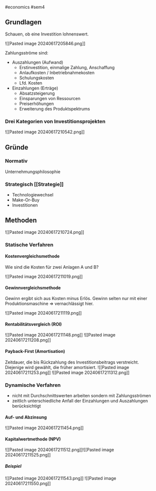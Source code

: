 #economics #sem4 
## Grundlagen
Schauen, ob eine Investition lohnenswert.

![[Pasted image 20240617205846.png]]

Zahlungsströme sind:
- Auszahlungen (Aufwand)
	- Erstinvestition, einmalige Zahlung, Anschaffung
	- Anlaufkosten / Inbetriebnahmekosten
	- Schulungskosten
	- Lfd. Kosten
- Einzahlungen (Erträge)
	- Absatzsteigerung
	- Einsparungen von Ressourcen
	- Preiserhöhungen
	- Erweiterung des Produktspektrums
### Drei Kategorien von Investitionsprojekten
![[Pasted image 20240617210542.png]]
## Gründe
### Normativ
Unternehmungsphilosophie
### Strategisch [[Strategie]]
- Technologiewechsel
- Make-Or-Buy
- Investitionen
## Methoden
![[Pasted image 20240617210724.png]]
### Statische Verfahren
#### Kostenvergleichsmethode
Wie sind die Kosten für zwei Anlagen A und B?

![[Pasted image 20240617211019.png]]
#### Gewinnvergleichsmethode
Gewinn ergibt sich aus Kosten minus Erlös. Gewinn selten nur mit einer Produktionsmaschine => vernachlässigt hier.

![[Pasted image 20240617211119.png]]
#### Rentabilitätsvergleich (ROI)
![[Pasted image 20240617211148.png]]
![[Pasted image 20240617211208.png]]
#### Payback-First (Amortisation)
Zeitdauer, die bis Rückzahlung des Investitionsbeitrags verstreicht. Diejenige wird gewählt, die früher amortisiert.
![[Pasted image 20240617211253.png]]
![[Pasted image 20240617211312.png]]
### Dynamische Verfahren
- nicht mit Durchschnittswerten arbeiten sondern mit Zahlungsströmen
- zeitlich unterschiedliche Anfall der Einzahlungen und Auszahlungen berücksichtigt
#### Auf- und Abzinsung
![[Pasted image 20240617211454.png]]
#### Kapitalwertmethode (NPV)
![[Pasted image 20240617211512.png]]![[Pasted image 20240617211525.png]]
##### Beispiel
![[Pasted image 20240617211543.png]]
![[Pasted image 20240617211550.png]]